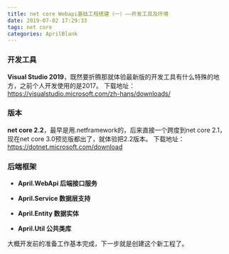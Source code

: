 ```yaml
---
title: net core Webapi基础工程搭建（一）——开发工具及环境
date: 2019-07-02 17:29:33
tags: net core
categories: AprilBlank
---
```


### 开发工具
**Visual Studio 2019**，既然要折腾那就体验最新版的开发工具有什么特殊的地方，之前个人开发使用的是2017。
下载地址：https://visualstudio.microsoft.com/zh-hans/downloads/

### 版本
**net core 2.2**，最早是用.netframework的，后来直接一个跨度到net core 2.1，现在net core 3.0预览版都出了，就体验把2.2版本。
下载地址：https://dotnet.microsoft.com/download

### 后端框架

- **April.WebApi 后端接口服务** 

- **April.Service 数据层支持**

-  **April.Entity 数据实体**

-  **April.Util 公共类库**

大概开发前的准备工作基本完成，下一步就是创建这个新工程了。